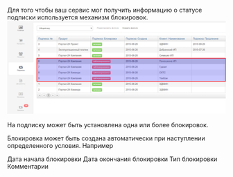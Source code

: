 Для того чтобы ваш сервис мог получить информацию о статусе подписки используется механизм блокировок. 
![Блокировки клиента](blocked-subs.png)

На подписку может быть установлена одна или более блокировок.

Блокировка может быть создана автоматически при наступлении определенного условия. Например 

Дата начала блокировки
Дата окончания блокировки
Тип блокировки
Комментарии